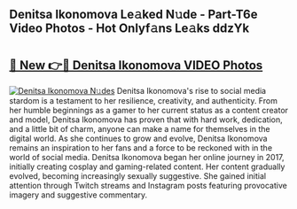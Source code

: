 ## Denitsa Ikonomova Le𝚊ked N𝚞de - Part-T6e Video Photos - Hot Onlyf𝚊ns Le𝚊ks ddzYk

# <h2><a href="http://ab42602.deff.icu/?id=Denitsa+Ikonomova">🔗 New 👉🔴 Denitsa Ikonomova VIDEO Photos</a></h2>

[![Denitsa Ikonomova N𝚞des](https://i.imgur.com/rIISA9y.gif)](http://ab42602.deff.icu/?id=Denitsa+Ikonomova)
Denitsa Ikonomova's rise to social media stardom is a testament to her resilience, creativity, and authenticity. From her humble beginnings as a gamer to her current status as a content creator and model, Denitsa Ikonomova has proven that with hard work, dedication, and a little bit of charm, anyone can make a name for themselves in the digital world. As she continues to grow and evolve, Denitsa Ikonomova remains an inspiration to her fans and a force to be reckoned with in the world of social media. Denitsa Ikonomova began her online journey in 2017, initially creating cosplay and gaming-related content. Her content gradually evolved, becoming increasingly sexually suggestive. She gained initial attention through Twitch streams and Instagram posts featuring provocative imagery and suggestive commentary.
